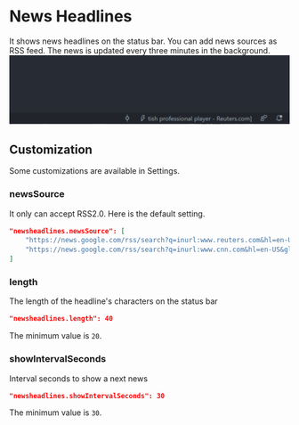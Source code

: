 # News Headlines
It shows news headlines on the status bar. You can add news sources as RSS feed. The news is updated every three minutes in the background.
![example](example.gif)
## Customization

Some customizations are available in Settings.
### newsSource
It only can accept RSS2.0. Here is the default setting.
```json
"newsheadlines.newsSource": [
    "https://news.google.com/rss/search?q=inurl:www.reuters.com&hl=en-US&gl=US&ceid=US:en",
    "https://news.google.com/rss/search?q=inurl:www.cnn.com&hl=en-US&gl=US&ceid=US:en",
]
```
### length
The length of the headline's characters on the status bar
```json
"newsheadlines.length": 40
```
The minimum value is `20`.

### showIntervalSeconds
Interval seconds to show a next news
```json
"newsheadlines.showIntervalSeconds": 30
```
The minimum value is `30`.
